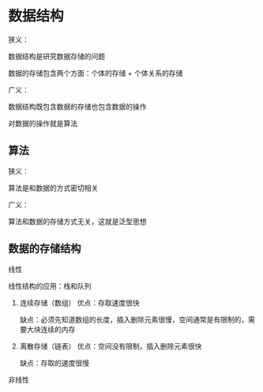 # 数据结构 #

狭义：

数据结构是研究数据存储的问题

数据的存储包含两个方面：个体的存储 + 个体关系的存储

广义：

数据结构既包含数据的存储也包含数据的操作

对数据的操作就是算法

## 算法 ##

狭义：

算法是和数据的方式密切相关

广义：

算法和数据的存储方式无关，这就是泛型思想

## 数据的存储结构 ##

线性

线性结构的应用：栈和队列


1. 连续存储（数组）
	优点：存取速度很快

	缺点：必须先知道数组的长度，插入删除元素很慢，空间通常是有限制的，需要大块连续的内存
2. 离散存储（链表）
	优点：空间没有限制，插入删除元素很快

	缺点：存取的速度很慢

非线性